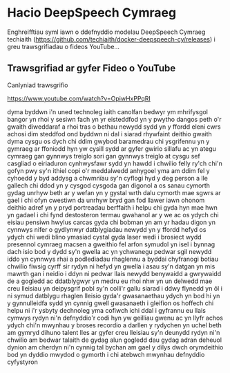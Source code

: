 # Hacio DeepSpeech Cymraeg

Enghreifftiau syml iawn o ddefnyddio modelau DeepSpeech Cymraeg techiaith (https://github.com/techiaith/docker-deepspeech-cy/releases) i greu trawsgrifiadau o fideos YouTube...


## Trawsgrifiad ar gyfer Fideo o YouTube

Canlyniad trawsgrifio 

https://www.youtube.com/watch?v=OpiwHxPPqRI

dyma byddwn i'n uned technoleg iaith canolfan bedwyr ym mhrifysgol bangor yn rhoi y sesiwn fach yn yr eisteddfod yn y pwytho dangos peth o'r gwaith diweddaraf a rhoi tras o bethau newydd sydd yn y ffordd eleni cwrs achosi dim steddfod ond byddwn ni dal i siarad rhywfaint deithio gwaith dyma cysgu os dych chi ddim gwybod baramedrau chi ysgrifennu yn y gymraeg ar ffoniodd hyn yw cysill sydd ar gyfer gwirio sillafu ac yn ategu cymraeg gan gynnwys treiglo sori gan gynnwys treiglo at cysgu sef casgliad o eiriaduron cynhwysfawr sydd yn hawdd i chwilio felly ry'ch chi'n gofyn pwy sy'n ithiel copi o'r meddalwedd anhygoel yma am ddim fel y cyhoedd y byd addysg a chwmnïau sy'n cyflogi hyd y deg person a lle gallech chi ddod yn y cysgod cysgoda gan digonol a os sanau cymorth gydag unrhyw beth ar y wefan yn y gystal wrth dalu cymorth mae sgwrs ar gael i chi ofyn cwestiwn da unrhyw bryd gan fod llawer iawn ohonom deithio adref yn y pryd portreadau berffaith i helpu chi gyda hyn mae hwn yn gadael i chi fynd destosteron termau gwahanol ar y we ac os ydych chi eisiau pensiwn hwylus carcas gyda chi bobman yn am yr hadau digon yn cynnwys nifer o gydlynwyr datblygiadau newydd yn y ffordd hefyd os ydych chi wedi blino ymasiad cystal gyda laser wedi i brosiect wydd presennol cymraeg macsen a gweithio fel arfon symudol yn isel i bynnag dach isio bod y dydd sy'n gwella ac yn ychwanegu pedwar sgil newydd iddo yn cynnwys rhai a podlediadau rhaglennu a byddai chyfranogi botiau chwilio fiwsig cyrff sir rydyn ni hefyd yn gwella i asau sy'n datgan yn mis mawrth gan i neidio i ddyn ni pedwar llais newydd benywaidd a gwrywaidd de a gogledd ac ddatblygwyr yn medru eu rhoi nhw yn un delwedd mae creu lleisiau yn deipysgrif pobl sy'n colli'r gallu siarad i ddwy flynedd yn ôl i ni symud datblygu rhaglen lleisio gyda'r gwasanaethau ydych yn bod hi yn y gynnulleidfa sydd yn cynnig gwell gwasanaeth i gleifion os hoffech chi helpu ni i'r ysbyty dechnoleg yma cofiwch ichi ddal i gyfrannu eu llais cymwys rydyn ni'n defnyddio'r codi hyn yw geilliau gwenu ac yn llyfr achos ydych chi'n mwynhau y broses recordio a darllen y rydychen yn uchel beth am gymryd dihuno talent lles ar gyfer creu lleisiau sy'n deunydd rydyn ni'n chwilio am bedwar talaith de gydag alun gogledd dau gydag adran deheuol dynion am cherdyn ni'n cynnig tal bychan am gael y dilys dwch orymdeithio bod yn dyddio mwydod o gymorth i chi atebwch mwynhau defnyddio cyfystyron
